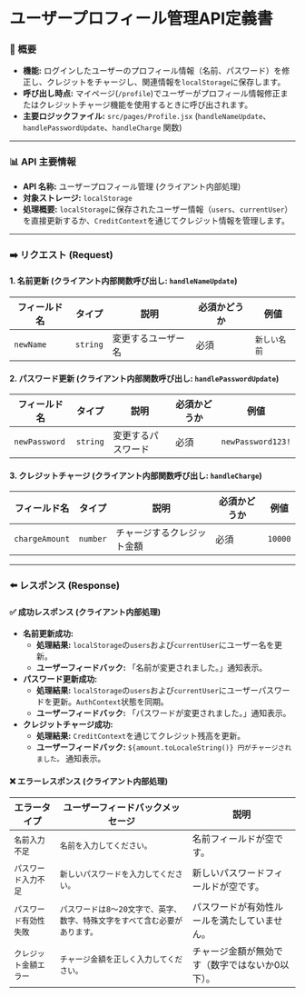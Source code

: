 # ユーザープロフィール管理API定義書

### 📜 概要

-   **機能:** ログインしたユーザーのプロフィール情報（名前、パスワード）を修正し、クレジットをチャージし、関連情報を`localStorage`に保存します。
-   **呼び出し時点:** マイページ(`/profile`)でユーザーがプロフィール情報修正またはクレジットチャージ機能を使用するときに呼び出されます。
-   **主要ロジックファイル:** `src/pages/Profile.jsx` (`handleNameUpdate`、`handlePasswordUpdate`、`handleCharge` 関数)

---

### 📊 API 主要情報

*   **API 名称:** ユーザープロフィール管理 (クライアント内部処理)
*   **対象ストレージ:** `localStorage`
*   **処理概要:** `localStorage`に保存されたユーザー情報（`users`、`currentUser`）を直接更新するか、`CreditContext`を通じてクレジット情報を管理します。

---

### ➡️ リクエスト (Request)

#### 1. 名前更新 (クライアント内部関数呼び出し: `handleNameUpdate`)

| フィールド名 | タイプ     | 説明           | 必須かどうか | 例値         |
| --------- | -------- | -------------- | --------- | --------------- |
| `newName` | `string` | 変更するユーザー名 | 必須      | `新しい名前`      |

#### 2. パスワード更新 (クライアント内部関数呼び出し: `handlePasswordUpdate`)

| フィールド名   | タイプ     | 説明           | 必須かどうか | 例値         |
| ----------- | -------- | -------------- | --------- | --------------- |
| `newPassword`| `string` | 変更するパスワード | 必須      | `newPassword123!` |

#### 3. クレジットチャージ (クライアント内部関数呼び出し: `handleCharge`)

| フィールド名   | タイプ     | 説明           | 必須かどうか | 例値         |
| ----------- | -------- | -------------- | --------- | --------------- |
| `chargeAmount`| `number` | チャージするクレジット金額 | 必須      | `10000`         |

---

### ⬅️ レスポンス (Response)

#### ✅ 成功レスポンス (クライアント内部処理)

*   **名前更新成功:**
    *   **処理結果:** `localStorage`の`users`および`currentUser`にユーザー名を更新。
    *   **ユーザーフィードバック:** 「名前が変更されました。」通知表示。
*   **パスワード更新成功:**
    *   **処理結果:** `localStorage`の`users`および`currentUser`にユーザーパスワードを更新。`AuthContext`状態を同期。
    *   **ユーザーフィードバック:** 「パスワードが変更されました。」通知表示。
*   **クレジットチャージ成功:**
    *   **処理結果:** `CreditContext`を通じてクレジット残高を更新。
    *   **ユーザーフィードバック:** `${amount.toLocaleString()} 円がチャージされました。` 通知表示。

#### ❌ エラーレスポンス (クライアント内部処理)

| エラータイプ         | ユーザーフィードバックメッセージ             | 説明                                     |
| ----------------- | -------------------------------- | ---------------------------------------- |
| `名前入力不足`  | `名前を入力してください。`       | 名前フィールドが空です。               |
| `パスワード入力不足`| `新しいパスワードを入力してください。` | 新しいパスワードフィールドが空です。        |
| `パスワード有効性失敗`| `パスワードは8〜20文字で、英字、数字、特殊文字をすべて含む必要があります。` | パスワードが有効性ルールを満たしていません。 |
| `クレジット金額エラー` | `チャージ金額を正しく入力してください。` | チャージ金額が無効です（数字ではないか0以下）。 |